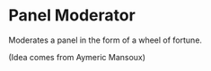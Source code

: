 # Panel Moderator

Moderates a panel in the form of a wheel of fortune.

(Idea comes from Aymeric Mansoux)